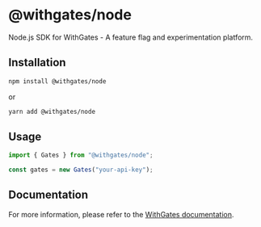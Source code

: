 # @withgates/node

Node.js SDK for WithGates - A feature flag and experimentation platform.

## Installation

```bash
npm install @withgates/node
```

or

```bash
yarn add @withgates/node
```

## Usage

```ts
import { Gates } from "@withgates/node";

const gates = new Gates("your-api-key");
```

## Documentation

For more information, please refer to the [WithGates documentation](https://docs.withgates.com/docs/sdk/nodejs).
